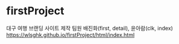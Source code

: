 # firstProject
대구 여행 브랜딩 사이트 제작
팀원 배진화(first, detail), 윤아람(clk, index)
<br>
https://wlsghk.github.io/firstProject/html/index.html
